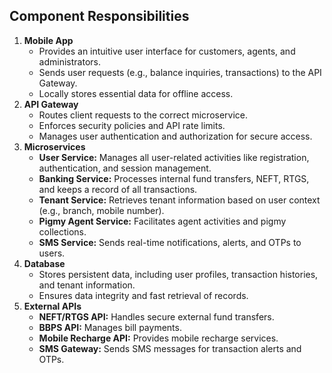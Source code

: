 ## Component Responsibilities

1. **Mobile App**
    * Provides an intuitive user interface for customers, agents, and administrators.
    * Sends user requests (e.g., balance inquiries, transactions) to the API Gateway.
    * Locally stores essential data for offline access.
2. **API Gateway**
    * Routes client requests to the correct microservice.
    * Enforces security policies and API rate limits.
    * Manages user authentication and authorization for secure access.
3. **Microservices**
    * **User Service:** Manages all user-related activities like registration, authentication, and session management.
    * **Banking Service:** Processes internal fund transfers, NEFT, RTGS, and keeps a record of all transactions.
    * **Tenant Service:** Retrieves tenant information based on user context (e.g., branch, mobile number).
    * **Pigmy Agent Service:** Facilitates agent activities and pigmy collections.
    * **SMS Service:** Sends real-time notifications, alerts, and OTPs to users.
4. **Database**
    * Stores persistent data, including user profiles, transaction histories, and tenant information.
    * Ensures data integrity and fast retrieval of records.
5. **External APIs**
    * **NEFT/RTGS API:** Handles secure external fund transfers.
    * **BBPS API:** Manages bill payments.
    * **Mobile Recharge API:** Provides mobile recharge services.
    * **SMS Gateway:** Sends SMS messages for transaction alerts and OTPs.